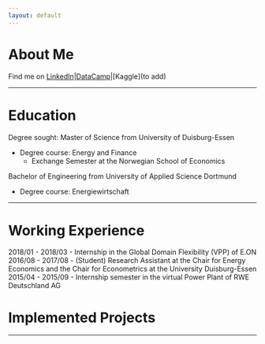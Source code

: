 ```yaml
---
layout: default
---
```


# About Me
Find me on 
[LinkedIn](https://www.linkedin.com/in/lennart-wittchen-862674129/)|[DataCamp](https://www.datacamp.com/profile/lennartwittchen-fcf614a6-5fa1-4734-94de-73e0a480e7f8)|[Kaggle](to add)

* * * 

# Education

Degree sought: Master of Science from University of Duisburg-Essen 
- Degree course: Energy and Finance
  - Exchange Semester at the Norwegian School of Economics


Bachelor of Engineering from University of Applied Science Dortmund 
- Degree course: Energiewirtschaft 

* * *

# Working Experience

2018/01 - 2018/03 - Internship in the Global Domain Flexibility (VPP) of E.ON
2016/08 - 2017/08 - (Student) Research Assistant at the Chair for Energy Economics and the Chair for Econometrics at the University Duisburg-Essen
2015/04 - 2015/09 - Internship semester in the virtual Power Plant of RWE Deutschland AG

# Implemented Projects

* * *
